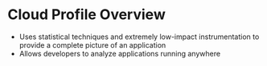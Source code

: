 # Cloud Profile Overview

* Uses statistical techniques and extremely low-impact instrumentation to provide a complete picture of an application
* Allows developers to analyze applications running anywhere